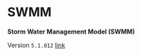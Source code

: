 # SWMM

**Storm Water Management Model (SWMM)**

Version `5.1.012` [link](https://www.epa.gov/water-research/storm-water-management-model-swmm)
